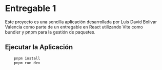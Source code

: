 # Entregable 1 

Este proyecto es una sencilla aplicación desarrollada por Luis  David Bolivar Valencia como parte de un entregable en React utilizando Vite como bundler y pnpm para la gestión de paquetes. 


## Ejecutar la Aplicación
```javascript
    pnpm install
    pnpm run dev
```

